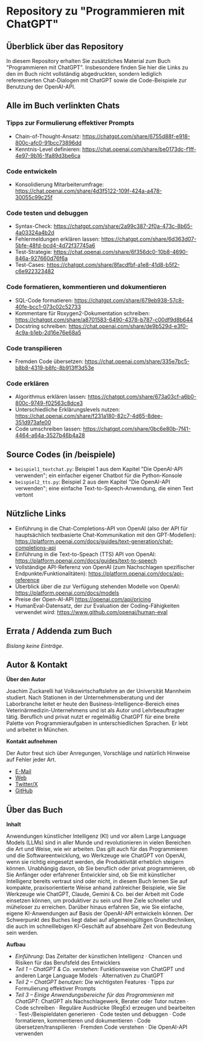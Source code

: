 # Repository zu "Programmieren mit ChatGPT"


## Überblick über das Repository

In diesem Repository erhalten Sie zusätzliches Material zum Buch "Programmieren mit ChatGPT". Insbesondere finden Sie hier die Links zu den im Buch nicht vollständig abgedruckten, sondern lediglich referenzierten Chat-Dialogen mit ChatGPT sowie die Code-Beispiele zur Benutzung der OpenAI-API.


## Alle im Buch verlinkten Chats

### Tipps zur Formulierung effektiver Prompts

- Chain-of-Thought-Ansatz: https://chatgpt.com/share/6755d88f-e918-800c-afc0-91bcc73896dd
- Kenntnis-Level definieren: https://chat.openai.com/share/be0173dc-f1ff-4e97-9b16-1fa89d3be6ca


### Code entwickeln

- Konsolidierung Mitarbeiterumfrage: https://chat.openai.com/share/4d3f5122-109f-424a-a478-30055c99c25f

### Code testen und debuggen

- Syntax-Check: https://chatgpt.com/share/2a99c387-2f0a-473c-8b65-4a03324a4b2d
- Fehlermeldungen erklären lassen: https://chatgpt.com/share/6d363d07-5bfe-48fd-bcd4-4d72f37745a6
- Test-Strategie: https://chat.openai.com/share/6f356dc0-10b8-4690-846a-927660d76f6a
- Test-Cases: https://chatgpt.com/share/8facdfbf-a1e8-41d8-b5f2-c6e922323482


### Code formatieren, kommentieren und dokumentieren

- SQL-Code formatieren: https://chatgpt.com/share/679eb938-57c8-40fe-bcc1-073c02c52733
- Kommentare für Roxygen2-Dokumentation schreiben: https://chatgpt.com/share/a8701583-6490-4378-b787-c00df9d8b644
- Docstring schreiben: https://chat.openai.com/share/de9b529d-e3f0-4c9a-b1eb-2d16e76e68a5


### Code transpilieren

- Fremden Code übersetzen: https://chat.openai.com/share/335e7bc5-b8b8-4319-b8fc-8b913ff3d53e


### Code erklären

- Algorithmus erklären lassen: https://chatgpt.com/share/673a03cf-a6b0-800c-9749-f02563c8dce3
- Unterschiedliche Erklärungslevels nutzen: https://chat.openai.com/share/f231a180-82c7-4d65-8dee-351d973afe00
- Code umschreiben lassen: https://chatgpt.com/share/0bc6e80b-7f41-4464-a64a-3527b46b4a28


## Source Codes (in /beispiele)
- `beispiel1_textchat.py`: Beispiel 1 aus dem Kapitel "Die OpenAI-API verwenden"; ein einfacher eigener Chatbot für die Python-Konsole
- `beispiel2_tts.py`: Beispiel 2 aus dem Kapitel "Die OpenAI-API verwenden"; eine einfache Text-to-Speech-Anwendung, die einen Text vertont


## Nützliche Links

- Einführung in die Chat-Completions-API von OpenAI (also der API für hauptsächlich textbasierte Chat-Kommunikation mit den GPT-Modellen): https://platform.openai.com/docs/guides/text-generation/chat-completions-api
- Einführung in die Text-to-Speach (TTS) API von OpenAI: https://platform.openai.com/docs/guides/text-to-speech
- Vollständige API-Referenz von OpenAI (zum Nachschlagen spezifischer Endpunkte/Funktionalitäten): https://platform.openai.com/docs/api-reference
- Überblick über die zur Verfügung stehenden Modelle von OpenAI: https://platform.openai.com/docs/models
- Preise der Open-AI-API https://openai.com/api/pricing
- HumanEval-Datensatz, der zur Evaluation der Coding-Fähigkeiten verwendet wird: https://www.github.com/openai/human-eval


## Errata / Addenda zum Buch

*Bislang keine Einträge*.

## Autor & Kontakt

**Über den Autor**

Joachim Zuckarelli hat Volkswirtschaftslehre an der Universität Mannheim studiert. Nach Stationen in der Unternehmensberatung und der Laborbranche leitet er heute den Business-Intelligence-Bereich eines Veterinärmedizin-Unternehmens und ist als Autor und Lehrbeauftragter tätig. Beruflich und privat nutzt er regelmäßig ChatGPT für eine breite Palette von Programmieraufgaben in unterschiedlichen Sprachen. Er lebt und arbeitet in München.


**Kontakt aufnehmen**

Der Autor freut sich über Anregungen, Vorschläge und natürlich Hinweise auf Fehler jeder Art.

- [E-Mail](https://veilmail.io/joachimzuckarelli)
- [Web](https://www.zuckarelli.de)
- [Twitter/X](https://x.com/jsugarelli)
- [GitHub](https://github.com/jsugarelli)



## Über das Buch

**Inhalt**

Anwendungen künstlicher Intelligenz (KI) und vor allem Large Language Models (LLMs) sind in aller Munde und revolutionieren in vielen Bereichen die Art und Weise, wie wir arbeiten. Das gilt auch für das Programmieren und die Softwareentwicklung, wo Werkzeuge wie ChatGPT von OpenAI, wenn sie richtig eingesetzt werden, die Produktivität erheblich steigern können. 
Unabhängig davon, ob Sie beruflich oder privat programmieren, ob Sie Anfänger oder erfahrener Entwickler sind, ob Sie mit künstlicher Intelligenz bereits vertraut sind oder nicht, in diesem Buch lernen Sie auf kompakte, praxisorientierte Weise anhand zahlreicher Beispiele, wie Sie Werkzeuge wie ChatGPT, Claude, Gemini & Co. bei der Arbeit mit Code einsetzen können, um produktiver zu sein und Ihre Ziele schneller und müheloser zu erreichen. Darüber hinaus erfahren Sie, wie Sie einfache, eigene KI-Anwendungen auf Basis der OpenAI-API entwickeln können.
Der Schwerpunkt des Buches liegt dabei auf allgemeingültigen Grundtechniken, die auch im schnelllebigen KI-Geschäft auf absehbare Zeit von Bedeutung sein werden.


**Aufbau**

- *Einführung*: Das Zeitalter der künstlichen Intelligenz · Chancen und Risiken für 
das Berufsfeld des Entwicklers
- *Teil 1 – ChatGPT & Co. verstehen*: Funktionsweise von ChatGPT und anderen Large 
Language Models · Alternativen zu ChatGPT
- *Teil 2 – ChatGPT benutzen*: Die wichtigsten Features · Tipps zur Formulierung effektiver Prompts
- *Teil 3 – Einige Anwendungsbereiche für das Programmieren mit ChatGPT*: ChatGPT 
als Nachschlagewerk, Berater oder Tutor nutzen · Code schreiben · Reguläre Ausdrücke (RegEx) erzeugen und bearbeiten · Test-/Beispieldaten generieren · Code testen und debuggen · Code formatieren, kommentieren und dokumentieren · Code 
übersetzen/transpilieren · Fremden Code verstehen · Die OpenAI-API verwenden